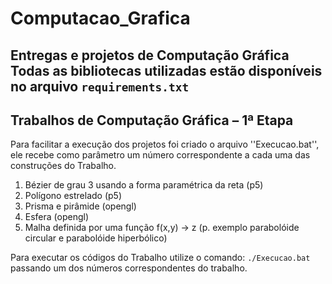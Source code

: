 # Computacao_Grafica
Entregas e projetos de Computação Gráfica
Todas as bibliotecas utilizadas estão disponíveis no arquivo  `requirements.txt`
---

## Trabalhos de Computação Gráfica – 1ª Etapa
Para facilitar a execução dos projetos foi criado o arquivo ''Execucao.bat'', ele recebe como parâmetro um número correspondente a cada uma das construções do Trabalho.

1. Bézier de grau 3 usando a forma paramétrica da reta (p5)
2. Polígono estrelado (p5)
3. Prisma e pirâmide (opengl)
4. Esfera (opengl)
5. Malha definida por uma função f(x,y) -> z (p. exemplo parabolóide circular e parabolóide hiperbólico)

Para executar os códigos do Trabalho utilize o comando: `./Execucao.bat ` passando um dos números correspondentes do trabalho.
